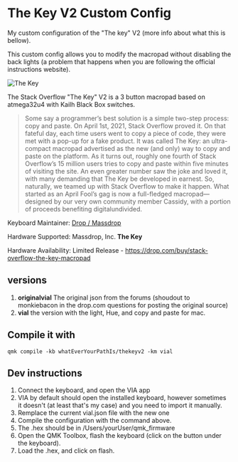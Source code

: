 # The Key V2 Custom Config

My custom configuration of the "The key" V2 (more info about what this is bellow).

This custom config allows you to modify the macropad without disabling the back lights (a problem that happens when you are following the official instructions website).

![The Key](https://massdrop-s3.imgix.net/product-images/stack-overflow-the-key-v2-macropad/FP/vSqOp9eUQNGXW4zl3EVQ_7528-copy-pdp.jpg?auto=format&fm=jpg&fit=fill&w=820&h=547&bg=f0f0f0&dpr=2&chromasub=444&q=35)


The Stack Overflow "The Key" V2 is a 3 button macropad based on atmega32u4 with Kailh Black Box switches.

> Some say a programmer’s best solution is a simple two-step process: copy and paste. On April 1st, 2021, Stack Overflow proved it. On that fateful day, each time users went to copy a piece of code, they were met with a pop-up for a fake product. It was called The Key: an ultra-compact macropad advertised as the new (and only) way to copy and paste on the platform. As it turns out, roughly one fourth of Stack Overflow’s 15 million users tries to copy and paste within five minutes of visiting the site. An even greater number saw the joke and loved it, with many demanding that The Key be developed in earnest. So, naturally, we teamed up with Stack Overflow to make it happen. What started as an April Fool’s gag is now a full-fledged macropad—designed by our very own community member Cassidy, with a portion of proceeds benefiting digitalundivided.

Keyboard Maintainer: [Drop / Massdrop](https://github.com/Massdrop/qmk_firmware) 

Hardware Supported: Massdrop, Inc. **The Key**

Hardware Availability: Limited Release - https://drop.com/buy/stack-overflow-the-key-macropad



## versions
1. **originalvial**  The original json from the forums (shoudout to monkiebacon in the drop.com questions for posting the original source)
2. **vial** the version with the light, Hue, and copy and paste for mac.

## Compile it with
``qmk compile -kb whatEverYourPathIs/thekeyv2 -km vial``

## Dev instructions
1. Connect the keyboard, and open the VIA app
2. VIA by default should open the installed keyboard, however sometimes it doesn't (at least that's my case) and you need to import it manually.
3. Remplace the current vial.json file with the new one
4. Compile the configuration with the command above.
5. The .hex should be in /Users/yourUser/qmk_firmware
6. Open the QMK Toolbox, flash the keyboard (click on the button under the keyboard).
7. Load the .hex, and click on flash.
